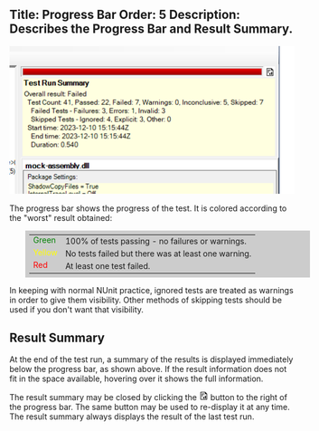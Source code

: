 Title: Progress Bar
Order: 5
Description: Describes the Progress Bar and Result Summary.
---
<img alt="Progress Bar" class="float-right" src="../img/progressBar.png" />

The progress bar shows the progress of the test. It is colored according to the "worst" result obtained:

<table style="background-color: #ccc; margin: 1em 2em; padding: 0.5em;">
    <tr><td style="color: green; padding: 0 0.5em; vertical-align: top;">Green</td>
        <td>100% of tests passing - no failures or warnings.</td></tr>
    <tr><td style="color: yellow; padding: 0 0.5em; vertical-align: top;">Yellow</td>
        <td>No tests failed but there was at least one warning.</td></tr>
    <tr><td style="color: red; padding: 0 0.5em; vertical-align: top;">Red</td>
        <td>At least one test failed.</td></tr>
</table>

In keeping with normal NUnit practice, ignored tests are treated as warnings in order to give them visibility. Other methods of skipping tests should be used if you don't want that visibility.

## Result Summary

At the end of the test run, a summary of the results is displayed immediately below the progress bar, as shown above. If the result information does not fit in the space available, hovering over it shows the full information.

The result summary may be closed by clicking the ![Summary Report](../img/summary-report-button.png) button to the right of the progress bar. The same button may be used to re-display it at any time. The result summary always displays the result of the last test run.
